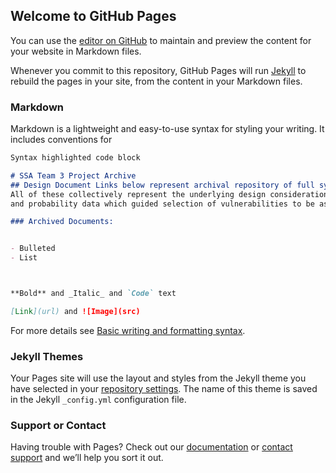 ## Welcome to GitHub Pages

You can use the [editor on GitHub](https://github.com/t3ssa1121/climatecontrol/edit/gh-pages/index.md) to maintain and preview the content for your website in Markdown files.

Whenever you commit to this repository, GitHub Pages will run [Jekyll](https://jekyllrb.com/) to rebuild the pages in your site, from the content in your Markdown files.

### Markdown

Markdown is a lightweight and easy-to-use syntax for styling your writing. It includes conventions for

```markdown
Syntax highlighted code block

# SSA Team 3 Project Archive
## Design Document Links below represent archival repository of full system specification, design notes, early design diagrams, and speradsheets. 
All of these collectively represent the underlying design considerations, critical examinations of design alternatives or options not included,
and probability data which guided selection of vulnerabilities to be assigned countermeasures.

### Archived Documents:


- Bulleted
- List



**Bold** and _Italic_ and `Code` text

[Link](url) and ![Image](src)
```

For more details see [Basic writing and formatting syntax](https://docs.github.com/en/github/writing-on-github/getting-started-with-writing-and-formatting-on-github/basic-writing-and-formatting-syntax).

### Jekyll Themes

Your Pages site will use the layout and styles from the Jekyll theme you have selected in your [repository settings](https://github.com/t3ssa1121/climatecontrol/settings/pages). The name of this theme is saved in the Jekyll `_config.yml` configuration file.

### Support or Contact

Having trouble with Pages? Check out our [documentation](https://docs.github.com/categories/github-pages-basics/) or [contact support](https://support.github.com/contact) and we’ll help you sort it out.
